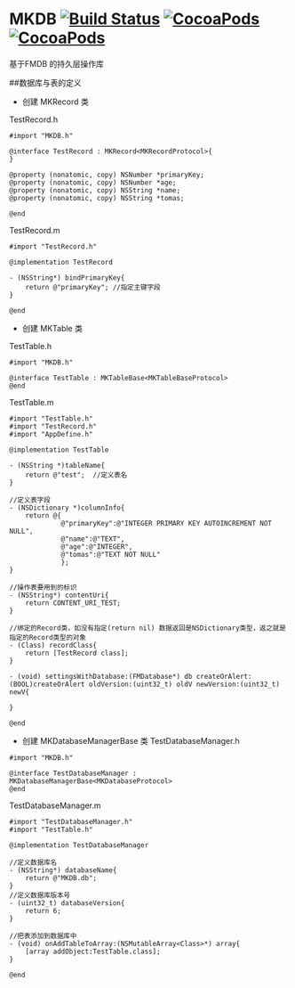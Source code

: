MKDB [![Build Status](https://travis-ci.org/zhuwh/MKDB.svg?branch=master)](https://travis-ci.org/zhuwh/MKDB) [![CocoaPods](https://img.shields.io/cocoapods/l/MKDB.svg)](https://github.com/zhuwh/MKDB/blob/master/LICENSE) [![CocoaPods](https://img.shields.io/cocoapods/v/MKDB.svg)](https://cocoapods.org/?q=MKDB)
=====

基于FMDB 的持久层操作库

##数据库与表的定义
 * 创建 MKRecord 类

TestRecord.h
```
#import "MKDB.h"

@interface TestRecord : MKRecord<MKRecordProtocol>{
}

@property (nonatomic, copy) NSNumber *primaryKey;
@property (nonatomic, copy) NSNumber *age;
@property (nonatomic, copy) NSString *name;
@property (nonatomic, copy) NSString *tomas;

@end
```
TestRecord.m
```
#import "TestRecord.h"

@implementation TestRecord

- (NSString*) bindPrimaryKey{
    return @"primaryKey"; //指定主键字段
}

@end
```
 * 创建 MKTable 类

TestTable.h
```
#import "MKDB.h"

@interface TestTable : MKTableBase<MKTableBaseProtocol>
@end
```
TestTable.m
```
#import "TestTable.h"
#import "TestRecord.h"
#import "AppDefine.h"

@implementation TestTable

- (NSString *)tableName{
    return @"test";  //定义表名
}

//定义表字段
- (NSDictionary *)columnInfo{
    return @{
             @"primaryKey":@"INTEGER PRIMARY KEY AUTOINCREMENT NOT NULL",
             @"name":@"TEXT",
             @"age":@"INTEGER",
             @"tomas":@"TEXT NOT NULL"
             };
}

//操作表要用到的标识
- (NSString*) contentUri{
    return CONTENT_URI_TEST;
}

//绑定的Record类，如没有指定(return nil) 数据返回是NSDictionary类型，返之就是指定的Record类型的对象
- (Class) recordClass{
    return [TestRecord class];
}

- (void) settingsWithDatabase:(FMDatabase*) db createOrAlert:(BOOL)createOrAlert oldVersion:(uint32_t) oldV newVersion:(uint32_t) newV{
    
}

@end
```
 * 创建 MKDatabaseManagerBase 类
 TestDatabaseManager.h
```
#import "MKDB.h"

@interface TestDatabaseManager : MKDatabaseManagerBase<MKDatabaseProtocol>
@end
```
 TestDatabaseManager.m
```
#import "TestDatabaseManager.h"
#import "TestTable.h"

@implementation TestDatabaseManager

//定义数据库名
- (NSString*) databaseName{
    return @"MKDB.db";
}
//定义数据库版本号
- (uint32_t) databaseVersion{
    return 6;
}

//把表添加到数据库中
- (void) onAddTableToArray:(NSMutableArray<Class>*) array{
    [array addObject:TestTable.class];
}

@end

```
